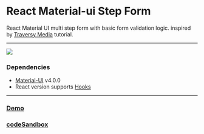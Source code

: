 # React Material-ui Step Form
React Material UI multi step form with basic form validation logic. inspired by [Traversy Media](https://www.youtube.com/watch?v=zT62eVxShsY) tutorial.

<hr />

![](https://github.com/awran5/react-material-ui-step-form/blob/master/react-material-ui-step-form.jpg)

### Dependencies
* [Material-UI](https://material-ui.com/) v4.0.0
* React version supports [Hooks](https://reactjs.org/docs/hooks-intro.html)

<hr />

### [Demo](https://ui788.csb.app/) 
### [codeSandbox](https://codesandbox.io/s/react-material-ui-step-form-ui788)
